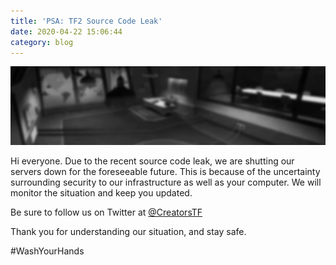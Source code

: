 ```yaml
---
title: 'PSA: TF2 Source Code Leak'
date: 2020-04-22 15:06:44
category: blog
---
```


<img role="presentation" src='/cdn/assets/images/blogposts/34/blogpostimage.jpg'/>

<p>Hi everyone. Due to the recent source code leak, we are shutting our servers down for the foreseeable future. This is because of the uncertainty surrounding security to our infrastructure as well as your computer. We will monitor the situation and keep you updated.</p>

<p>Be sure to follow us on Twitter at <a href="https://twitter.com/CreatorsTF" target="_blank">@CreatorsTF</a></p>

<p>Thank you for understanding our situation, and stay safe.</p>
#WashYourHands
